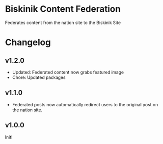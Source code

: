 # Biskinik Content Federation

Federates content from the nation site to the Biskinik Site

# Changelog

## v1.2.0

-   Updated: Federated content now grabs featured image
-   Chore: Updated packages

## v1.1.0

-   Federated posts now automatically redirect users to the original post on the nation site.

## v1.0.0

Init!
